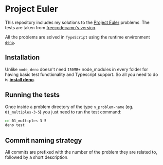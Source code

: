 # Project Euler

This repository includes my solutions to the [Project Euler](https://projecteuler.net/) problems. The tests are taken from [freecodecamp's version](https://www.freecodecamp.org/learn/coding-interview-prep/project-euler/).

All the problems are solved in `TypeScript` using the runtime environment [`deno`](https://deno.land/).

## Installation

Unlike `node`, `deno` doesn't need `150MB+` node_modules in every folder for having basic test functionality and Typescript support. So all you need to do is [**install deno**](https://deno.land/#installation).

## Running the tests

Once inside a problem directory of the type `n_problem-name` (eg. `01_multiples-3-5`) you just need to run the test command:

``` sh
cd 01_multiples-3-5
deno test
```

## Commit naming strategy

All commits are prefixed with the number of the problem they are related to, followed by a short description.
